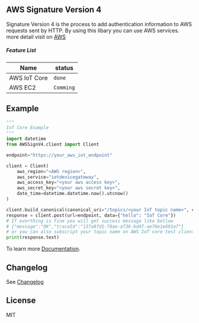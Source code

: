 ## AWS Signature Version 4
Signature Version 4 is the process to add authentication information to AWS requests sent by HTTP. By using this libary 
you can use AWS services. more detail visit on [AWS](https://docs.amazonaws.cn/en_us/general/latest/gr/signature-version-4.html)

##### Feature List

| Name                                 | status     
| ---                                  | ---        
| AWS IoT Core                         | `done`       
| AWS EC2                              | `Comming`    



## Example 
```python
"""
IoT Core Example 
"""
import datetime
from AWSSignV4.client import Client

endpoint="https://your_aws_iot_endpoint"

client = Client(
    aws_region="<AWS region>",
    aws_service="iotdevicegateway",
    aws_access_key="<your aws access key>",
    aws_secret_key="<your aws secret key>",
    date_time=datetime.datetime.now().utcnow()
)

client.build_canonical(canonical_uri="/topics/<your IoT topic name>", canonical_querystring="qos=1")
response = client.post(url=endpoint, data={"hello": "IoT Core"})
# If everthing is fine you will get success message like bellow
# {"message":"OK","traceId":"137a8fd1-78ae-af36-bd47-ae70e1e691e7"}
# or you can also subscript your topic name on AWS IoT core test client feature. 
print(response.text)
```
To learn more [Documentation](./docs/GUIDE.md).

## Changelog
See [Changelog](CHANGELOG.md)

## License
MIT